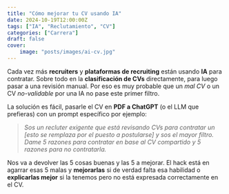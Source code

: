 ```yaml
---
title: "Cómo mejorar tu CV usando IA"
date: 2024-10-19T12:00:00Z
tags: ["IA", "Reclutamiento", "CV"]
categories: ["Carrera"]
draft: false
cover:
    image: "posts/images/ai-cv.jpg"
---
```


Cada vez más **recruiters** y **plataformas de recruiting** están usando **IA** para contratar. Sobre todo en la **clasificación de CVs** directamente, para luego pasar a una revisión manual. Por eso es muy probable que un *mal CV* o un CV *no-validable* por una IA no pase este primer filtro.

La solución es fácil, pasarle el CV en **PDF a ChatGPT** (o el LLM que prefieras) con un prompt específico por ejemplo:

> *Sos un recluter exigente que está revisando CVs para contratar un [esto se remplaza por el puesto a postularse] y sos el mayor filtro. Dame 5 razones para contratar en base al CV compartido y 5 razones para no contratarla.*

Nos va a devolver las 5 cosas buenas y las 5 a mejorar. El hack está en agarrar esas 5 malas y **mejorarlas** si de verdad falta esa habilidad o **explicarlas mejor** si la tenemos pero no está expresada correctamente en el CV.
